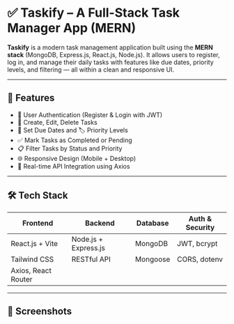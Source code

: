 # ✅ Taskify – A Full-Stack Task Manager App (MERN)

**Taskify** is a modern task management application built using the **MERN stack** (MongoDB, Express.js, React.js, Node.js). It allows users to register, log in, and manage their daily tasks with features like due dates, priority levels, and filtering — all within a clean and responsive UI.

---

## 🚀 Features

- 🔐 User Authentication (Register & Login with JWT)
- 📝 Create, Edit, Delete Tasks
- 📅 Set Due Dates and 🏷️ Priority Levels
- ✅ Mark Tasks as Completed or Pending
- 📋 Filter Tasks by Status and Priority
- 🌐 Responsive Design (Mobile + Desktop)
- 🔄 Real-time API Integration using Axios

---

## 🛠️ Tech Stack

| Frontend            | Backend              | Database  | Auth & Security |
|---------------------|----------------------|-----------|-----------------|
| React.js + Vite     | Node.js + Express.js | MongoDB   | JWT, bcrypt     |
| Tailwind CSS        | RESTful API          | Mongoose  | CORS, dotenv    |
| Axios, React Router |                      |           |                 |

---

## 📸 Screenshots


